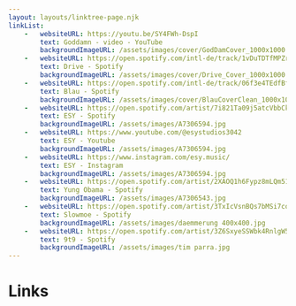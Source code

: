 ```yaml
---
layout: layouts/linktree-page.njk
linkList:
    -   websiteURL: https://youtu.be/SY4FWh-DspI
        text: Goddamn - video - YouTube
        backgroundImageURL: /assets/images/cover/GodDamCover_1000x1000.jpg
    -   websiteURL: https://open.spotify.com/intl-de/track/1vDuTDTfMPZr1r01hpqM4H?si=19e779791c664c07
        text: Drive - Spotify
        backgroundImageURL: /assets/images/cover/Drive_Cover_1000x1000.png
    -   websiteURL: https://open.spotify.com/intl-de/track/06f3e4TEdfBf0j6kwy7nZ6?si=10124d51f7484195
        text: Blau - Spotify
        backgroundImageURL: /assets/images/cover/BlauCoverClean_1000x1000.jpg
    -   websiteURL: https://open.spotify.com/artist/7i821Ta09j5atcVbbCk49x
        text: ESY - Spotify
        backgroundImageURL: /assets/images/A7306594.jpg
    -   websiteURL: https://www.youtube.com/@esystudios3042
        text: ESY - Youtube
        backgroundImageURL: /assets/images/A7306594.jpg
    -   websiteURL: https://www.instagram.com/esy.music/
        text: ESY - Instagram
        backgroundImageURL: /assets/images/A7306594.jpg
    -   websiteURL: https://open.spotify.com/artist/2XAOQ1h6Fypz8mLQm51BUL
        text: Yung Obama - Spotify
        backgroundImageURL: /assets/images/A7306543.jpg
    -   websiteURL: https://open.spotify.com/artist/3TxIcVsnBQs7bMSi7cqXXN
        text: Slowmoe - Spotify
        backgroundImageURL: /assets/images/daemmerung 400x400.jpg
    -   websiteURL: https://open.spotify.com/artist/3Z6SxyeSSWbk4RnlgW56rJ
        text: 9t9 - Spotify
        backgroundImageURL: /assets/images/tim parra.jpg
---
```


# Links
